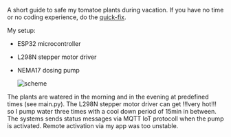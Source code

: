 A short guide to safe my tomatoe plants during vacation. 
If you have no time or no coding experience, do the [quick-fix](https://www.blumat.de/blumat-classic).

My setup:

- ESP32 microcontroller
- L298N stepper motor driver
- NEMA17 dosing pump

  ![scheme](https://github.com/fabianzott/home_automation_IoT/assets/85985274/89cf1a1a-61d8-482c-b8f5-571cc702c152)


The plants are watered in the morning and in the evening at predefined times (see main.py). The L298N stepper motor driver can get !!!very hot!!! so I pump water three times with a cool down period of 15min in between. The systems sends status messages via MQTT IoT protocoll when the pump is activated.
Remote activation via my app was too unstable.
